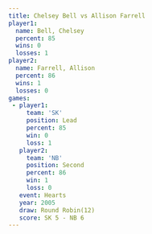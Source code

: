 ```yaml
---
title: Chelsey Bell vs Allison Farrell
player1:                
  name: Bell, Chelsey   
  percent: 85           
  wins: 0               
  losses: 1             
player2:                
  name: Farrell, Allison
  percent: 86           
  wins: 1               
  losses: 0             
games:
 - player1:        
     team: 'SK'    
     position: Lead
     percent: 85   
     win: 0        
     loss: 1       
   player2:          
     team: 'NB'      
     position: Second
     percent: 86     
     win: 1          
     loss: 0         
   event: Hearts        
   year: 2005           
   draw: Round Robin(12)
   score: SK 5 - NB 6   
---
```

